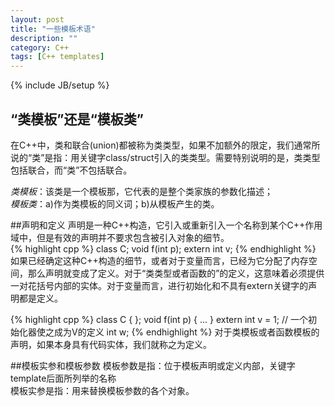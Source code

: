 ```yaml
---
layout: post
title: "一些模板术语"
description: ""
category: C++
tags: [C++ templates]
---
```

{% include JB/setup %}

## “类模板”还是“模板类”
在C++中，类和联合(union)都被称为类类型，如果不加额外的限定，我们通常所说的“类”是指：用关键字class/struct引入的类类型。需要特别说明的是，类类型包括联合，而“类”不包括联合。  

_类模板_：该类是一个模板那，它代表的是整个类家族的参数化描述；  
_模板类_：a)作为类模板的同义词；b)从模板产生的类。

##声明和定义
声明是一种C++构造，它引入或重新引入一个名称到某个C++作用域中，但是有效的声明并不要求包含被引入对象的细节。  
{% highlight cpp %}
class C;
void f(int p);
extern int v;
{% endhighlight %}
如果已经确定这种C++构造的细节，或者对于变量而言，已经为它分配了内存空间，那么声明就变成了定义。对于“类类型或者函数的”的定义，这意味着必须提供一对花括号内部的实体。对于变量而言，进行初始化和不具有extern关键字的声明都是定义。  

{% highlight cpp %}
class C { };
void f(int p) {
 ...
}
extern int v = 1;  // 一个初始化器使之成为V的定义
int w;
{% endhighlight %}
对于类模板或者函数模板的声明，如果本身具有代码实体，我们就称之为定义。  

##模板实参和模板参数
模板参数是指：位于模板声明或定义内部，关键字template后面所列举的名称  
模板实参是指：用来替换模板参数的各个对象。  
